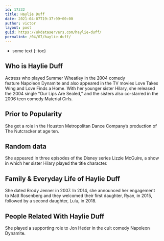 ```yaml
---
id: 17332
title: Haylie Duff
date: 2021-04-07T19:37:09+00:00
author: victor
layout: post
guid: https://ukdataservers.com/haylie-duff/
permalink: /04/07/haylie-duff/
---
```


* some text
{: toc}


## Who is Haylie Duff



Actress who played Summer Wheatley in the 2004 comedy feature Napoleon Dynamite and also appeared in the TV movies Love Takes Wing and Love Finds a Home. With her younger sister Hilary, she released the 2004 single &#8220;Our Lips Are Sealed,&#8221; and the sisters also co-starred in the 2006 teen comedy Material Girls. 

                
                
                
## Prior to Popularity



She got a role in the Houston Metropolitan Dance Company&#8217;s production of The Nutcracker at age ten. 

                
                
                
## Random data



She appeared in three episodes of the Disney series Lizzie McGuire, a show in which her sister Hilary played the title character. 

                
                
                
## Family & Everyday Life of Haylie Duff



She dated Brody Jenner in 2007. In 2014, she announced her engagement to Matt Rosenberg and they welcomed their first daughter, Ryan, in 2015, followed by a second daughter, Lulu, in 2018. 

                
                
                
## People Related With Haylie Duff



She played a supporting role to Jon Heder in the cult comedy Napoleon Dynamite.

                
              
            
          
          
          